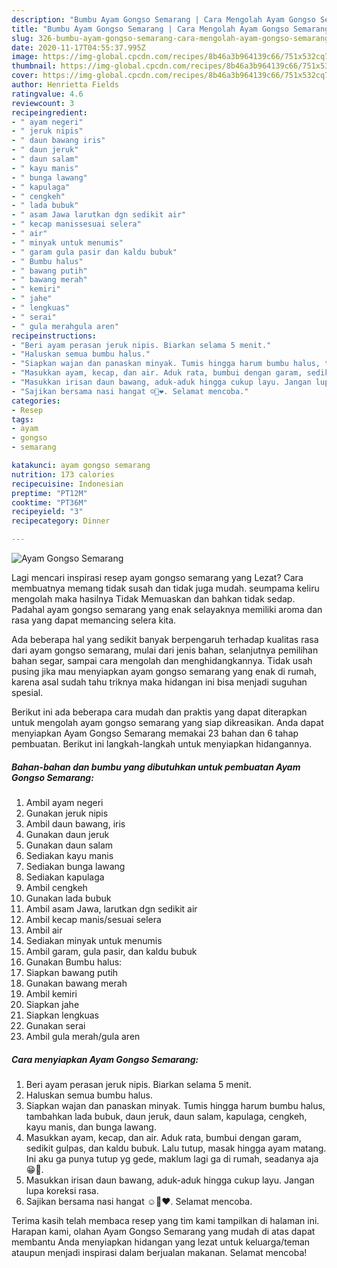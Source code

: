 ```yaml
---
description: "Bumbu Ayam Gongso Semarang | Cara Mengolah Ayam Gongso Semarang Yang Lezat Sekali"
title: "Bumbu Ayam Gongso Semarang | Cara Mengolah Ayam Gongso Semarang Yang Lezat Sekali"
slug: 326-bumbu-ayam-gongso-semarang-cara-mengolah-ayam-gongso-semarang-yang-lezat-sekali
date: 2020-11-17T04:55:37.995Z
image: https://img-global.cpcdn.com/recipes/8b46a3b964139c66/751x532cq70/ayam-gongso-semarang-foto-resep-utama.jpg
thumbnail: https://img-global.cpcdn.com/recipes/8b46a3b964139c66/751x532cq70/ayam-gongso-semarang-foto-resep-utama.jpg
cover: https://img-global.cpcdn.com/recipes/8b46a3b964139c66/751x532cq70/ayam-gongso-semarang-foto-resep-utama.jpg
author: Henrietta Fields
ratingvalue: 4.6
reviewcount: 3
recipeingredient:
- " ayam negeri"
- " jeruk nipis"
- " daun bawang iris"
- " daun jeruk"
- " daun salam"
- " kayu manis"
- " bunga lawang"
- " kapulaga"
- " cengkeh"
- " lada bubuk"
- " asam Jawa larutkan dgn sedikit air"
- " kecap manissesuai selera"
- " air"
- " minyak untuk menumis"
- " garam gula pasir dan kaldu bubuk"
- " Bumbu halus"
- " bawang putih"
- " bawang merah"
- " kemiri"
- " jahe"
- " lengkuas"
- " serai"
- " gula merahgula aren"
recipeinstructions:
- "Beri ayam perasan jeruk nipis. Biarkan selama 5 menit."
- "Haluskan semua bumbu halus."
- "Siapkan wajan dan panaskan minyak. Tumis hingga harum bumbu halus, tambahkan lada bubuk, daun jeruk, daun salam, kapulaga, cengkeh, kayu manis, dan bunga lawang."
- "Masukkan ayam, kecap, dan air. Aduk rata, bumbui dengan garam, sedikit gulpas, dan kaldu bubuk. Lalu tutup, masak hingga ayam matang. Ini aku ga punya tutup yg gede, maklum lagi ga di rumah, seadanya aja😁🙏."
- "Masukkan irisan daun bawang, aduk-aduk hingga cukup layu. Jangan lupa koreksi rasa."
- "Sajikan bersama nasi hangat ☺️🤩❤️. Selamat mencoba."
categories:
- Resep
tags:
- ayam
- gongso
- semarang

katakunci: ayam gongso semarang 
nutrition: 173 calories
recipecuisine: Indonesian
preptime: "PT12M"
cooktime: "PT36M"
recipeyield: "3"
recipecategory: Dinner

---
```



![Ayam Gongso Semarang](https://img-global.cpcdn.com/recipes/8b46a3b964139c66/751x532cq70/ayam-gongso-semarang-foto-resep-utama.jpg)

Lagi mencari inspirasi resep ayam gongso semarang yang Lezat? Cara membuatnya memang tidak susah dan tidak juga mudah. seumpama keliru mengolah maka hasilnya Tidak Memuaskan dan bahkan tidak sedap. Padahal ayam gongso semarang yang enak selayaknya memiliki aroma dan rasa yang dapat memancing selera kita.

Ada beberapa hal yang sedikit banyak berpengaruh terhadap kualitas rasa dari ayam gongso semarang, mulai dari jenis bahan, selanjutnya pemilihan bahan segar, sampai cara mengolah dan menghidangkannya. Tidak usah pusing jika mau menyiapkan ayam gongso semarang yang enak di rumah, karena asal sudah tahu triknya maka hidangan ini bisa menjadi suguhan spesial.




Berikut ini ada beberapa cara mudah dan praktis yang dapat diterapkan untuk mengolah ayam gongso semarang yang siap dikreasikan. Anda dapat menyiapkan Ayam Gongso Semarang memakai 23 bahan dan 6 tahap pembuatan. Berikut ini langkah-langkah untuk menyiapkan hidangannya.

<!--inarticleads1-->

##### Bahan-bahan dan bumbu yang dibutuhkan untuk pembuatan Ayam Gongso Semarang:

1. Ambil  ayam negeri
1. Gunakan  jeruk nipis
1. Ambil  daun bawang, iris
1. Gunakan  daun jeruk
1. Gunakan  daun salam
1. Sediakan  kayu manis
1. Sediakan  bunga lawang
1. Sediakan  kapulaga
1. Ambil  cengkeh
1. Gunakan  lada bubuk
1. Ambil  asam Jawa, larutkan dgn sedikit air
1. Ambil  kecap manis/sesuai selera
1. Ambil  air
1. Sediakan  minyak untuk menumis
1. Ambil  garam, gula pasir, dan kaldu bubuk
1. Gunakan  Bumbu halus:
1. Siapkan  bawang putih
1. Gunakan  bawang merah
1. Ambil  kemiri
1. Siapkan  jahe
1. Siapkan  lengkuas
1. Gunakan  serai
1. Ambil  gula merah/gula aren




<!--inarticleads2-->

##### Cara menyiapkan Ayam Gongso Semarang:

1. Beri ayam perasan jeruk nipis. Biarkan selama 5 menit.
1. Haluskan semua bumbu halus.
1. Siapkan wajan dan panaskan minyak. Tumis hingga harum bumbu halus, tambahkan lada bubuk, daun jeruk, daun salam, kapulaga, cengkeh, kayu manis, dan bunga lawang.
1. Masukkan ayam, kecap, dan air. Aduk rata, bumbui dengan garam, sedikit gulpas, dan kaldu bubuk. Lalu tutup, masak hingga ayam matang. Ini aku ga punya tutup yg gede, maklum lagi ga di rumah, seadanya aja😁🙏.
1. Masukkan irisan daun bawang, aduk-aduk hingga cukup layu. Jangan lupa koreksi rasa.
1. Sajikan bersama nasi hangat ☺️🤩❤️. Selamat mencoba.




Terima kasih telah membaca resep yang tim kami tampilkan di halaman ini. Harapan kami, olahan Ayam Gongso Semarang yang mudah di atas dapat membantu Anda menyiapkan hidangan yang lezat untuk keluarga/teman ataupun menjadi inspirasi dalam berjualan makanan. Selamat mencoba!
